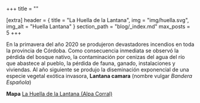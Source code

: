+++
title = ""

[extra]
header = { title = "La Huella de la Lantana", img = "img/huella.svg", img_alt = "Huella Lantana" }
section_path = "blog/_index.md"
max_posts = 5
+++

En la primavera del año 2020 se produjeron devastadores incendios en toda la provincia de Córdoba.
Como consecuencia inmediata se observó la pérdida del bosque nativo, la contaminación por cenizas del agua del río que abastece al pueblo, la pérdida de fauna, ganado, instalaciones y viviendas.
Al año siguiente se produjo la diseminación exponencial de una especie vegetal exótica invasora, **Lantana camara** (nombre vulgar *Bandera Española*)

**Mapa** [La Huella de la Lantana (Alpa Corral)](https://mapa.libre.net.ar/huella.lantana)
